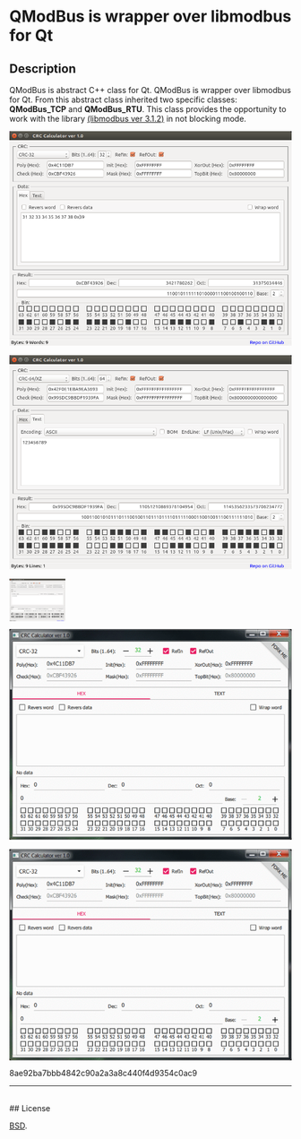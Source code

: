 # QModBus is wrapper over libmodbus for Qt


## Description
QModBus is abstract C++ class for Qt. QModBus is wrapper over libmodbus for Qt. 
From this abstract class inherited two specific classes: **QModBus_TCP** and **QModBus_RTU**. 
This class provides the opportunity to work with the library [(libmodbus ver 3.1.2)](http://www.libmodbus.org) in not blocking mode.


![Hex_tab](./screenshots/Hex_tab.png)

![Text_tab](./screenshots/Text_tab.png)

<img src="./screenshots/Text_tab.png" width="100" align="center"></img>


![Main](./screenshots/animation.gif)



<p align="center">
<img src="./screenshots/animation.gif" width="694" align="center"></img>
</p>



8ae92ba7bbb4842c90a2a3a8c440f4d9354c0ac9


***
<br/>
## License

[BSD](./LICENSE).
